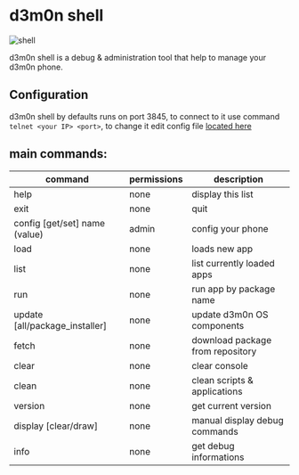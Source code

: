 # d3m0n shell
![shell](https://github.com/d3m0n-project/d3m0n_os/assets/71982379/a4c8e3fc-0ca6-402c-8616-cfd897aa819e)

d3m0n shell is a debug & administration tool that help to manage your d3m0n phone.

## Configuration
d3m0n shell by defaults runs on port 3845, to connect to it use command `telnet <your IP> <port>`, to change it edit config file [located here](https://github.com/d3m0n-project/d3m0n_os/blob/main/rootfs/usr/share/d3m0n/config)



## main commands:
| command                        | permissions | description                      |
|--------------------------------|-------------|----------------------------------|
| help                           | none        | display this list                |
| exit                           | none        | quit                             |
| config [get/set] name (value)  | admin       | config your phone                |
| load <path>                    | none        | loads new app                    |
| list                           | none        | list currently loaded apps       |
| run <package>                  | none        | run app by package name          |
| update [all/package_installer] | none        | update d3m0n OS components       |
| fetch <package>                | none        | download package from repository |
| clear                          | none        | clear console                    |
| clean                          | none        | clean scripts & applications     |
| version                        | none        | get current version              |
| display [clear/draw]           | none        | manual display debug commands    |
| info                           | none        | get debug informations           |


